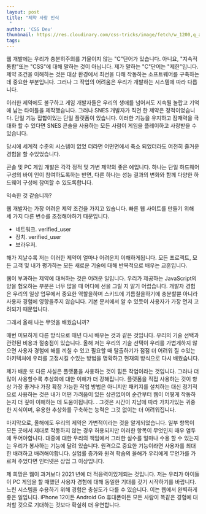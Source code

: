 ```yaml
---
layout: post
title: "제약 사항 인식
 "
author: 'CSS Dev'
thumbnail: https://res.cloudinary.com/css-tricks/image/fetch/w_1200,q_auto,f_auto/https://css-tricks.com/wp-content/uploads/2020/12/Screen-Shot-2020-12-22-at-9.52.45-AM.png
tags: 
---
```



웹 개발에는 우리가 충분히주의를 기울이지 않는 "C"단어가 있습니다.
 아니요, "지속적 통합"또는 "CSS"에 대해 말하는 것이 아닙니다.
 제가 말하는 "C"단어는 "제한"입니다.
 제약 조건을 이해하는 것은 대상 환경에서 최선을 다해 작동하는 소프트웨어를 구축하는 데 중요한 부분입니다.
 그러나 그 작업의 어려움은 우리가 개발하는 시스템에 따라 다릅니다.
 

이러한 제약에도 불구하고 게임 개발자들은 우리의 생애를 넘어서도 지속될 놀랍고 기억에 남는 타이틀을 제작했습니다.
 그러나 SNES 개발자가 직면 한 제약은 정적이었습니다.
 단일 기능 집합이있는 단일 플랫폼이 있습니다.
 이러한 기능을 유지하고 잠재력을 극대화 할 수 있다면 SNES 콘솔을 사용하는 모든 사람이 게임을 플레이하고 사랑받을 수 있습니다.
 

당시에 세계적 수준의 시스템이 없었 더라면 어떤면에서 축소 되었더라도 여전히 즐거운 경험을 할 수있었습니다.
 

콘솔 및 PC 게임 개발은 각각 정적 및 가변 제약의 좋은 예입니다.
 하나는 단일 하드웨어 구성의 바이 인이 참여하도록하는 반면, 다른 하나는 성능 결과의 변화와 함께 다양한 하드웨어 구성에 참여할 수 있도록합니다.
 

익숙한 것 같습니까?
 

웹 개발자는 가장 어려운 제약 조건을 가지고 있습니다.
 빠른 웹 사이트를 만들기 위해 세 가지 다른 변수를 조정해야하기 때문입니다.
 

- 네트워크.
 verified_user
- 장치.
 verified_user
- 브라우저.
 

해가 지날수록 저는 이러한 제약이 얼마나 어려운지 이해하게됩니다.
 모든 프로젝트, 모든 고객 및 내가 평가하는 모든 새로운 기술에 대해 반복적으로 배우는 교훈입니다.
 

웹이 부과하는 제약에 대처하는 것은 어려운 일입니다.
 우리가 제공하는 JavaScript의 양을 혐오하는 부분은 너무 많을 때 어디에 선을 그릴 지 알기 어렵습니다.
 개발자 경험은 우리의 일상 업무에서 중요한 역할을하며 스키드에 기름칠을하기에 충분할뿐 아니라 사용자 경험에 영향을주지 않습니다.
 기본 문서에서 알 수 있듯이 사용자가 가장 먼저 고려되기 때문입니다.
 

그래서 올해 나는 무엇을 배웠습니까?
 

매번 미묘하게 다른 방식으로 매년 다시 배우는 것과 같은 것입니다. 우리의 기술 선택과 관련된 비용과 절충점이 있습니다.
 올해 저는 우리의 기술 선택이 우리를 가볍게하지 않으면 사용자 경험에 해를 끼칠 수 있고 필요할 때 탈출하기가 점점 더 어려워 질 수있는 아키텍처에 우리를 고정시킬 수있는 방법을 명확하고 현재의 방식으로 다시 배웠습니다.
 

제가 배운 또 다른 사실은 플랫폼을 사용하는 것이 힘든 작업이라는 것입니다.
 그러나 더 많이 사용할수록 추상화에 대한 이해가 더 강해집니다.
 플랫폼을 직접 사용하는 것이 항상 가장 좋거나 가장 확장 가능한 작업 방법은 아니지만 패키지를 설치하는 대신 정기적으로 사용하는 것은 내가 어떤 가려움이 있든 상관없이이 순간부터 웹이 어떻게 작동하는지 더 깊이 이해하는 데 도움이됩니다.
 .
 그것은 시간이 지남에 따라 가치가있는 귀중한 지식이며, 유용한 추상화를 구축하는 능력은 그것 없이는 더 어려워집니다.
 

마지막으로, 올해에도 우리의 제약은 가변적이라는 것을 알게되었습니다.
 일부 항목이 모든 곳에서 제대로 작동하지 않는 경우 허용되지만 이러한 항목이 무엇인지 매우 염두에 두어야합니다.
 대중에 대한 우리의 책임에서 그러한 실수를 얼마나 수용 할 수 있는지는 우리가 봉사하는 기능에 달려 있습니다.
 원격으로 중요한 기능이라면 사용자를 최대한 배려하고 배려해야합니다.
 실업률 증가와 원격 학습의 올해가 우리에게 무언가를 가르쳐 주었다면 인터넷은 상업 그 이상입니다.
 

제 희망은 웹이 과거보다 2021 년에 더 적응력이있게되는 것입니다.
 저는 우리가 아이들이 PC 게임을 할 때했던 사용자 경험에 대해 동일한 기대를 갖기 시작하기를 바랍니다. 느린 시스템을 수용하기 위해 경험은 충실도가 다를 수 있습니다. 이는 웹에서 완벽하게 좋은 일입니다.
 iPhone 12이든 Android Go 휴대폰이든 모든 사람이 똑같은 경험에 대처할 것으로 기대하는 것보다 확실히 더 유연합니다.
 